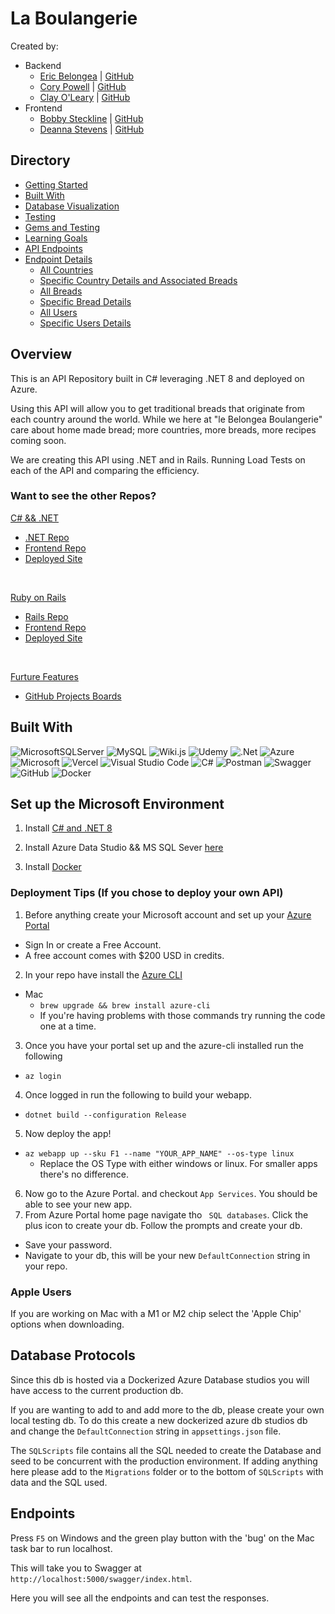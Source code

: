# La Boulangerie

Created by: 
- Backend 
  - [Eric Belongea](https://www.linkedin.com/in/eric-belongea/) | [GitHub](https://github.com/EricBelongea)
  - [Cory Powell](https://www.linkedin.com/in/coryrpow/) | [GitHub](https://github.com/coryrpow)
  - [Clay O'Leary](https://www.linkedin.com/in/john-clay-oleary/) | [GitHub](https://github.com/Captainlearyo)
- Frontend
  - [Bobby Steckline](https://www.linkedin.com/in/rsteckline/) | [GitHub](https://github.com/rsteckline)
  - [Deanna Stevens](https://www.linkedin.com/in/deanna-sofia-stevens/) | [GitHub](https://github.com/dsstevens)

## Directory
- [Getting Started]()
- [Built With]()
- [Database Visualization]()
- [Testing]()
- [Gems and Testing ]()
- [Learning Goals]()
- [API Endpoints]()
- [Endpoint Details]()
  - [All Countries]()
  - [Specific Country Details and Associated Breads]()
  - [All Breads]()
  - [Specific Bread Details]()
  - [All Users]()
  - [Specific Users Details]()
 
## Overview

This is an API Repository built in C# leveraging .NET 8 and deployed on Azure. 

Using this API will allow you to get traditional breads that originate from each country around the world. While we here at "le Belongea Boulangerie" care about home made bread; more countries, more breads, more recipes coming soon. 

We are creating this API using .NET and in Rails. Running Load Tests on each of the API and comparing the efficiency. 

### Want to see the other Repos?

<u> C# && .NET </u>
  - [.NET Repo](https://github.com/2308-Bread/dotnet-bread-be)
  - [Frontend Repo](https://github.com/2308-Bread/dotnet-bread-fe)
  - [Deployed Site](https://dotnet-laboulangerie.vercel.app/)

<br>

<u> Ruby on Rails </u>
  - [Rails Repo](https://github.com/2308-Bread/rails_bread_be)
  - [Frontend Repo](https://github.com/2308-Bread/rails_bread_fe)
  - [Deployed Site](https://laboulangerie.vercel.app/)

<br>

<u>Furture Features</u>
 - [GitHub Projects Boards](https://github.com/orgs/2308-Bread/projects/1/views/1)

## Built With
![MicrosoftSQLServer](https://img.shields.io/badge/Microsoft%20SQL%20Server-CC2927?style=for-the-badge&logo=microsoft%20sql%20server&logoColor=white)
![MySQL](https://img.shields.io/badge/mysql-%2300f.svg?style=for-the-badge&logo=mysql&logoColor=white)
![Wiki.js](https://img.shields.io/badge/wiki.js-%231976D2.svg?style=for-the-badge&logo=wikidotjs&logoColor=white)
![Udemy](https://img.shields.io/badge/Udemy-A435F0?style=for-the-badge&logo=Udemy&logoColor=white)
![.Net](https://img.shields.io/badge/.NET-5C2D91?style=for-the-badge&logo=.net&logoColor=white)
![Azure](https://img.shields.io/badge/azure-%230072C6.svg?style=for-the-badge&logo=microsoftazure&logoColor=white)
![Microsoft](https://img.shields.io/badge/Microsoft-0078D4?style=for-the-badge&logo=microsoft&logoColor=white)
![Vercel](https://img.shields.io/badge/vercel-%23000000.svg?style=for-the-badge&logo=vercel&logoColor=white)
![Visual Studio Code](https://img.shields.io/badge/Visual%20Studio%20Code-0078d7.svg?style=for-the-badge&logo=visual-studio-code&logoColor=white)
![C#](https://img.shields.io/badge/c%23-%23239120.svg?style=for-the-badge&logo=csharp&logoColor=white)
![Postman](https://img.shields.io/badge/Postman-FF6C37?style=for-the-badge&logo=postman&logoColor=white)
![Swagger](https://img.shields.io/badge/-Swagger-%23Clojure?style=for-the-badge&logo=swagger&logoColor=white)
![GitHub](https://img.shields.io/badge/github-%23121011.svg?style=for-the-badge&logo=github&logoColor=white)
![Docker](https://img.shields.io/badge/docker-%230db7ed.svg?style=for-the-badge&logo=docker&logoColor=white)

<!-- <p align="center">

  <img src="https://camo.githubusercontent.com/cf8ce03b1f86674dc94383197d84300f128723ed5aeb13a2ff67fa710b219dbc/68747470733a2f2f646576656c6f7065722e6665646f726170726f6a6563742e6f72672f7374617469632f6c6f676f2f6373686172702e706e67" width="100">
  <img src="https://miro.medium.com/v2/resize:fit:4800/format:webp/0*84ceNnue3KaNVoDs" width="175">
  <img src="https://a0.anyrgb.com/pngimg/832/512/docker-logo-gitlab-software-repository-continuous-integration-software-build-readme-repository-docker-software-deployment-nodejs-thumbnail.png" width= "100">
  <img src="https://styles.redditmedia.com/t5_2rkse/styles/communityIcon_yq8rp6c884y61.png" width= "100">
  <img src="https://avatars.githubusercontent.com/u/10251060?s=280&v=4" width= "100">
  <img src="https://pbs.twimg.com/profile_images/1326963467119575041/OTgxd3mt_400x400.jpg" width= "100">
  <img src="https://encrypted-tbn0.gstatic.com/images?q=tbn:ANd9GcTC-B_MIu5Th8IwEU6MZiitQUW5-_sbg_6ldOaldVQViWTjJ5YCWtFQcps_KVVMfBu0H8w&usqp=CAU" width= "100">
</p> -->

## Set up the Microsoft Environment 

1. Install [C# and .NET 8](https://dotnet.microsoft.com/en-us/download)

2. Install Azure Data Studio && MS SQL Sever [here](https://learn.microsoft.com/en-us/sql/azure-data-studio/download-azure-data-studio?view=sql-server-ver16)

3. Install [Docker](https://hub.docker.com/)


### Deployment Tips (If you chose to deploy your own API)
1.  Before anything create your Microsoft account and set up your [Azure Portal](https://azure.microsoft.com/en-us/get-started/azure-portal)
  - Sign In or create a Free Account.
  - A free account comes with $200 USD in credits.
2.  In your repo have install the [Azure CLI](https://learn.microsoft.com/en-us/cli/azure/install-azure-cli)
  - Mac
    - `brew upgrade && brew install azure-cli`
    - If you're having problems with those commands try running the code one at a time.
3.  Once you have your portal set up and the azure-cli installed run the following
  - `az login`
4.  Once logged in run the following to build your webapp.
  - `dotnet build --configuration Release`
5.  Now deploy the app!
  - `az webapp up --sku F1 --name "YOUR_APP_NAME" --os-type linux`
    - Replace the OS Type with either windows or linux. For smaller apps there's no difference.
6. Now go to the Azure Portal. and checkout `App Services`. You should be able to see your new app.
7. From Azure Portal home page navigate tho ` SQL databases`. Click the plus icon to create your db. Follow the prompts and create your db. 
  -  Save your password.
  - Navigate to your db, this will be your new `DefaultConnection` string in your repo.

### Apple Users

If you are working on Mac with a M1 or M2 chip select the 'Apple Chip' options when downloading.


## Database Protocols

Since this db is hosted via a Dockerized Azure Database studios you will have access to the current production db. 

If you are wanting to add to and add more to the db, please create your own local testing db. To do this create a new dockerized azure db studios db and change the `DefaultConnection` string in `appsettings.json` file.

The `SQLScripts` file contains all the SQL needed to create the Database and seed to be concurrent with the production environment. If adding anything here please add to the `Migrations` folder or to the bottom of `SQLScripts` with data and the SQL used. 

## Endpoints

Press `F5` on Windows and the green play button with the 'bug' on the Mac task bar to run localhost.

This will take you to Swagger at `http://localhost:5000/swagger/index.html`.

Here you will see all the endpoints and can test the responses. 

